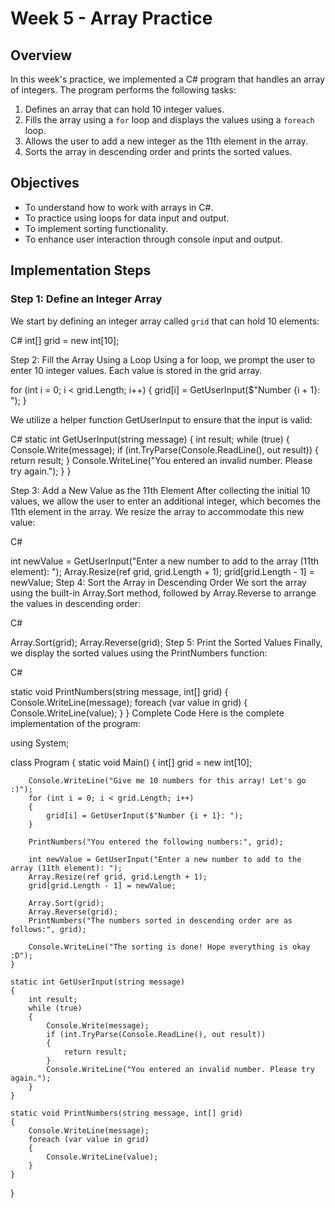 ﻿# Week 5 - Array Practice

## Overview
In this week's practice, we implemented a C# program that handles an array of integers. The program performs the following tasks:

1. Defines an array that can hold 10 integer values.
2. Fills the array using a `for` loop and displays the values using a `foreach` loop.
3. Allows the user to add a new integer as the 11th element in the array.
4. Sorts the array in descending order and prints the sorted values.

## Objectives
- To understand how to work with arrays in C#.
- To practice using loops for data input and output.
- To implement sorting functionality.
- To enhance user interaction through console input and output.

## Implementation Steps

### Step 1: Define an Integer Array
We start by defining an integer array called `grid` that can hold 10 elements:

C# 
int[] grid = new int[10]; 

Step 2: Fill the Array Using a Loop
Using a for loop, we prompt the user to enter 10 integer values. Each value is stored in the grid array.

for (int i = 0; i < grid.Length; i++)
{
    grid[i] = GetUserInput($"Number {i + 1}: ");
}

We utilize a helper function GetUserInput to ensure that the input is valid:


C#
static int GetUserInput(string message)
{
    int result;
    while (true)
    {
        Console.Write(message);
        if (int.TryParse(Console.ReadLine(), out result))
        {
            return result;
        }
        Console.WriteLine("You entered an invalid number. Please try again.");
    }
}

Step 3: Add a New Value as the 11th Element
After collecting the initial 10 values, we allow the user to enter an additional integer, which becomes the 11th element in the array. We resize the array to accommodate this new value:

C#


int newValue = GetUserInput("Enter a new number to add to the array (11th element): ");
Array.Resize(ref grid, grid.Length + 1);
grid[grid.Length - 1] = newValue;
Step 4: Sort the Array in Descending Order
We sort the array using the built-in Array.Sort method, followed by Array.Reverse to arrange the values in descending order:

C#

Array.Sort(grid);
Array.Reverse(grid);
Step 5: Print the Sorted Values
Finally, we display the sorted values using the PrintNumbers function:

C#

static void PrintNumbers(string message, int[] grid)
{
    Console.WriteLine(message);
    foreach (var value in grid)
    {
        Console.WriteLine(value);
    }
}
Complete Code
Here is the complete implementation of the program:




using System;

class Program
{
    static void Main()
    {
        int[] grid = new int[10];

        Console.WriteLine("Give me 10 numbers for this array! Let's go :)");
        for (int i = 0; i < grid.Length; i++)
        {
            grid[i] = GetUserInput($"Number {i + 1}: ");
        }

        PrintNumbers("You entered the following numbers:", grid);

        int newValue = GetUserInput("Enter a new number to add to the array (11th element): ");
        Array.Resize(ref grid, grid.Length + 1);
        grid[grid.Length - 1] = newValue;

        Array.Sort(grid);
        Array.Reverse(grid);
        PrintNumbers("The numbers sorted in descending order are as follows:", grid);

        Console.WriteLine("The sorting is done! Hope everything is okay :D");
    }

    static int GetUserInput(string message)
    {
        int result;
        while (true)
        {
            Console.Write(message);
            if (int.TryParse(Console.ReadLine(), out result))
            {
                return result;
            }
            Console.WriteLine("You entered an invalid number. Please try again.");
        }
    }

    static void PrintNumbers(string message, int[] grid)
    {
        Console.WriteLine(message);
        foreach (var value in grid)
        {
            Console.WriteLine(value);
        }
    }
}